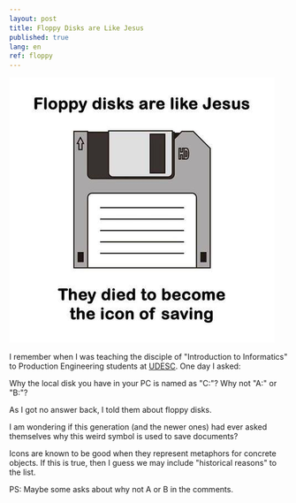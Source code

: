 ```yaml
---
layout: post
title: Floppy Disks are Like Jesus
published: true
lang: en
ref: floppy
---
```


![Floppy Disks are Like Jesus](../images/disksarelikejesus.jpg)

I remember when I was teaching the disciple of "Introduction to Informatics" to Production Engineering students at [UDESC](https://joinville.udesc.br). One day I asked:

Why the local disk you have in your PC is named as "C:"? Why not "A:" or "B:"?

As I got no answer back, I told them about floppy disks.

I am wondering if this generation (and the newer ones) had ever asked themselves why this weird symbol is used to save documents?

Icons are known to be good when they represent metaphors for concrete objects. If this is true, then I guess we may include "historical reasons" to the list.

PS: Maybe some asks about why not A or B in the comments.
